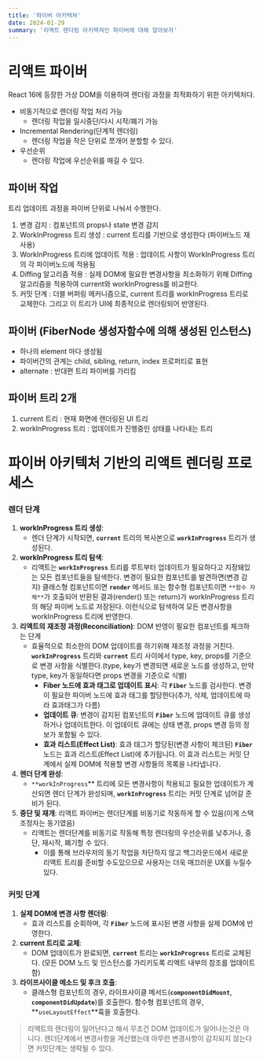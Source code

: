```yaml
---
title: '파이버 아키텍쳐'
date: 2024-01-29
summary: '리액트 렌더링 아키텍쳐인 파이버에 대해 알아보자'
---
```


# 리액트 파이버
React 16에 등장한 가상 DOM을 이용하여 렌더링 과정을 최적화하기 위한 아키텍처다.

- 비동기적으로 렌더링 작업 처리 가능 
  - 렌더링 작업을 일시중단/다시 시작/폐기 가능
- Incremental Rendering(단계적 렌더링)
  - 렌더링 작업을 작은 단위로 쪼개어 분할할 수 있다.
- 우선순위
  - 렌더링 작업에 우선순위를 매길 수 있다.

## 파이버 작업
트리 업데이트 과정을 파이버 단위로 나눠서 수행한다.

1. 변경 감지 : 컴포넌트의 props나 state 변경 감지
2. WorkInProgress 트리 생성 : current 트리를 기반으로 생성한다 (파이버노드 재사용)
3. WorkInProgress 트리에 업데이트 적용 : 업데이트 사항이 WorkInProgress 트리의 각 파이버노드에 적용됨
4. Diffing 알고리즘 적용 : 실제 DOM에 필요한 변경사항을 최소화하기 위해 Diffing 알고리즘을 적용하여 current와 workInProgress를 비교한다.
5. 커밋 단계 : 더블 버퍼링 메커니즘으로, current 트리를 workInProgress 트리로 교체한다. 그리고 이 트리가 UI에 최종적으로 렌더링되어 반영된다.

## 파이버 (FiberNode 생성자함수에 의해 생성된 인스턴스)
- 하나의 element 마다 생성됨
- 파이버간의 관계는 child, sibling, return, index 프로퍼티로 표현
- alternate : 반대편 트리 파이버를 가리킴

## 파이버 트리 2개
1. current 트리 : 현재 화면에 렌더링된 UI 트리
2. workInProgress 트리 : 업데이트가 진행중인 상태를 나타내는 트리

# 파이버 아키텍처 기반의 리액트 렌더링 프로세스

### **렌더 단계**

1. **workInProgress 트리 생성**:
    - 렌더 단계가 시작되면, **`current`** 트리의 복사본으로 **`workInProgress`** 트리가 생성된다.
2. **workInProgress 트리 탐색**:
    - 리액트는 **`workInProgress`** 트리를 루트부터 업데이트가 필요하다고 지정돼있는 모든 컴포넌트들을 탐색한다. 변경이 필요한 컴포넌트를 발견하면(변경 감지) 클래스형 컴포넌트이면 **`render`** 메서드 또는 함수형 컴포넌트이면 `**함수 자체**`가 호출되어 반환된 결과(render() 또는 return)가 workInProgress 트리의 해당 파이버 노드로 저장된다. 이런식으로 탐색하여 모든 변경사항을 workInProgress 트리에 반영한다.
3. **리액트의** **재조정 과정(Reconciliation)**: DOM 반영이 필요한 컴포넌트를 체크하는 단계
    - 효율적으로 최소한의 DOM 업데이트를 하기위해 재조정 과정을 거친다.
     **`workInProgress`** 트리와 **`current`** 트리 사이에서 type, key, props를 기준으로 변경 사항을 식별한다.(type, key가 변경되면 새로운 노드를 생성하고, 만약 type, key가 동일하다면 props 변경을 기준으로 식별)
        - **Fiber 노드에 효과 태그로 업데이트 표시**:
        각 **`Fiber`** 노드를 검사한다.  변경이 필요한 파이버 노드에 효과 태그를 할당한다(추가, 삭제, 업데이트에 따라 효과태그가 다름)
        - **업데이트 큐**:
        변경이 감지된 컴포넌트의 **`Fiber`** 노드에 업데이트 큐를 생성하거나 업데이트한다. 이 업데이트 큐에는 상태 변경, props 변경 등의 정보가 포함될 수 있다.
        - **효과 리스트(Effect List)**:
        효과 태그가 할당된(변경 사항이 체크된) **`Fiber`** 노드는 효과 리스트(Effect List)에 추가됩니다. 이 효과 리스트는 커밋 단계에서 실제 DOM에 적용할 변경 사항들의 목록을 나타냅니다.
4. **렌더 단계 완성**:
    - `**workInProgress`** 트리에 모든 변경사항이 적용되고 필요한 업데이트가 계산되면 렌더 단계가 완성되며, **`workInProgress`** 트리는 커밋 단계로 넘어갈 준비가 된다.
5. **중단 및 재개**: 리액트 파이버는 렌더단계를 비동기로 작동하게 할 수 있음(이게 스택조정자는 동기였음)
    - 리액트는 렌더단계를 비동기로 작동해 특정 렌더링의 우선순위를 낮추거나, 중단, 재시작, 폐기할 수 있다.
        - 이를 통해 브라우저의 동기 작업을 차단하지 않고 백그라운드에서 새로운 리액트 트리를 준비할 수도있으므로 사용자는 더욱 매끄러운 UX를 누릴수있다.

### **커밋 단계**

1. **실제 DOM에 변경 사항 렌더링**:
    - 효과 리스트를 순회하며, 각 **`Fiber`** 노드에 표시된 변경 사항을 실제 DOM에 반영한다.
2. **current 트리로 교체**:
    - DOM 업데이트가 완료되면, **`current`** 트리는 **`workInProgress`** 트리로 교체된다.
    (모든 DOM 노드 및 인스턴스를 가리키도록 리액트 내부의 참조를 업데이트함)
3. **라이프사이클 메소드 및 후크 호출**:
    - 클래스형 컴포넌트의 경우, 라이프사이클 메서드(**`componentDidMount`**, **`componentDidUpdate`**)를 호출한다. 함수형 컴포넌트의 경우, **`useLayoutEffect`**훅을 호출한다.

> 리액트의 렌더링이 일어난다고 해서 무조건 DOM 업데이트가 일어나는것은 아니다.
> 렌더단계에서 변경사항을 계산했는데 아무런 변경사항이 감지되지 않는다면 커밋단계는 생략될 수 있다.